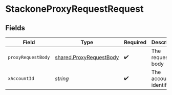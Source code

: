 # StackoneProxyRequestRequest


## Fields

| Field                                                                     | Type                                                                      | Required                                                                  | Description                                                               |
| ------------------------------------------------------------------------- | ------------------------------------------------------------------------- | ------------------------------------------------------------------------- | ------------------------------------------------------------------------- |
| `proxyRequestBody`                                                        | [shared.ProxyRequestBody](../../../sdk/models/shared/proxyrequestbody.md) | :heavy_check_mark:                                                        | The request body                                                          |
| `xAccountId`                                                              | *string*                                                                  | :heavy_check_mark:                                                        | The account identifier                                                    |